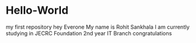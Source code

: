 # Hello-World
my first repository
hey Everone
My name is Rohit Sankhala
I am currently studying in JECRC Foundation
2nd year IT Branch
congratulations
